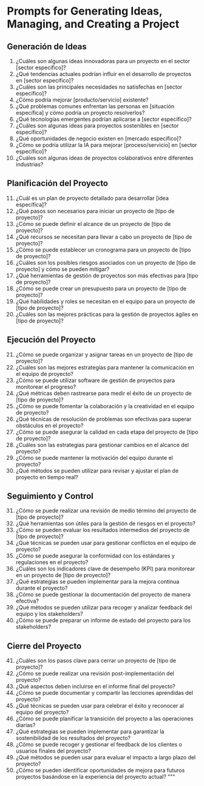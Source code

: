 # Prompts for Generating Ideas, Managing, and Creating a Project

## Generación de Ideas
1. ¿Cuáles son algunas ideas innovadoras para un proyecto en el sector [sector específico]?
2. ¿Qué tendencias actuales podrían influir en el desarrollo de proyectos en [sector específico]?
3. ¿Cuáles son las principales necesidades no satisfechas en [sector específico]?
4. ¿Cómo podría mejorar [producto/servicio] existente?
5. ¿Qué problemas comunes enfrentan las personas en [situación específica] y cómo podría un proyecto resolverlos?
6. ¿Qué tecnologías emergentes podrían aplicarse a [sector específico]?
7. ¿Cuáles son algunas ideas para proyectos sostenibles en [sector específico]?
8. ¿Qué oportunidades de negocio existen en [mercado específico]?
9. ¿Cómo se podría utilizar la IA para mejorar [proceso/servicio] en [sector específico]?
10. ¿Cuáles son algunas ideas de proyectos colaborativos entre diferentes industrias?

## Planificación del Proyecto
11. ¿Cuál es un plan de proyecto detallado para desarrollar [idea específica]?
12. ¿Qué pasos son necesarios para iniciar un proyecto de [tipo de proyecto]?
13. ¿Cómo se puede definir el alcance de un proyecto de [tipo de proyecto]?
14. ¿Qué recursos se necesitan para llevar a cabo un proyecto de [tipo de proyecto]?
15. ¿Cómo se puede establecer un cronograma para un proyecto de [tipo de proyecto]?
16. ¿Cuáles son los posibles riesgos asociados con un proyecto de [tipo de proyecto] y cómo se pueden mitigar?
17. ¿Qué herramientas de gestión de proyectos son más efectivas para [tipo de proyecto]?
18. ¿Cómo se puede crear un presupuesto para un proyecto de [tipo de proyecto]?
19. ¿Qué habilidades y roles se necesitan en el equipo para un proyecto de [tipo de proyecto]?
20. ¿Cuáles son las mejores prácticas para la gestión de proyectos ágiles en [tipo de proyecto]?

## Ejecución del Proyecto
21. ¿Cómo se puede organizar y asignar tareas en un proyecto de [tipo de proyecto]?
22. ¿Cuáles son las mejores estrategias para mantener la comunicación en el equipo de proyecto?
23. ¿Cómo se puede utilizar software de gestión de proyectos para monitorear el progreso?
24. ¿Qué métricas deben rastrearse para medir el éxito de un proyecto de [tipo de proyecto]?
25. ¿Cómo se puede fomentar la colaboración y la creatividad en el equipo de proyecto?
26. ¿Qué técnicas de resolución de problemas son efectivas para superar obstáculos en el proyecto?
27. ¿Cómo se puede asegurar la calidad en cada etapa del proyecto de [tipo de proyecto]?
28. ¿Cuáles son las estrategias para gestionar cambios en el alcance del proyecto?
29. ¿Cómo se puede mantener la motivación del equipo durante el proyecto?
30. ¿Qué métodos se pueden utilizar para revisar y ajustar el plan de proyecto en tiempo real?

## Seguimiento y Control
31. ¿Cómo se puede realizar una revisión de medio término del proyecto de [tipo de proyecto]?
32. ¿Qué herramientas son útiles para la gestión de riesgos en el proyecto?
33. ¿Cómo se pueden evaluar los resultados intermedios del proyecto de [tipo de proyecto]?
34. ¿Qué técnicas se pueden usar para gestionar conflictos en el equipo de proyecto?
35. ¿Cómo se puede asegurar la conformidad con los estándares y regulaciones en el proyecto?
36. ¿Cuáles son los indicadores clave de desempeño (KPI) para monitorear en un proyecto de [tipo de proyecto]?
37. ¿Qué estrategias se pueden implementar para la mejora continua durante el proyecto?
38. ¿Cómo se puede gestionar la documentación del proyecto de manera efectiva?
39. ¿Qué métodos se pueden utilizar para recoger y analizar feedback del equipo y los stakeholders?
40. ¿Cómo se puede preparar un informe de estado del proyecto para los stakeholders?

## Cierre del Proyecto
41. ¿Cuáles son los pasos clave para cerrar un proyecto de [tipo de proyecto]?
42. ¿Cómo se puede realizar una revisión post-implementación del proyecto?
43. ¿Qué aspectos deben incluirse en el informe final del proyecto?
44. ¿Cómo se puede documentar y compartir las lecciones aprendidas del proyecto?
45. ¿Qué técnicas se pueden usar para celebrar el éxito y reconocer al equipo del proyecto?
46. ¿Cómo se puede planificar la transición del proyecto a las operaciones diarias?
47. ¿Qué estrategias se pueden implementar para garantizar la sostenibilidad de los resultados del proyecto?
48. ¿Cómo se puede recoger y gestionar el feedback de los clientes o usuarios finales del proyecto?
49. ¿Qué métodos se pueden usar para evaluar el impacto a largo plazo del proyecto?
50. ¿Cómo se pueden identificar oportunidades de mejora para futuros proyectos basándose en la experiencia del proyecto actual?
"""

